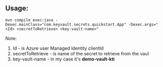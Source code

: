 ## Usage:

    mvn compile exec:java -Dexec.mainClass="com.keyvault.secrets.quickstart.App" -Dexec.args="<Id> <secretToRetrieve> <key-vault-name>"
    
  Note: 

 1.  Id -  is  Azure user Managed Identity  clientId 
 2. secretToRetrieve  - is name of the secret to retrieve from the vaul
 3.  key-vault-name - in my  case it's **demo-vault-kti**
